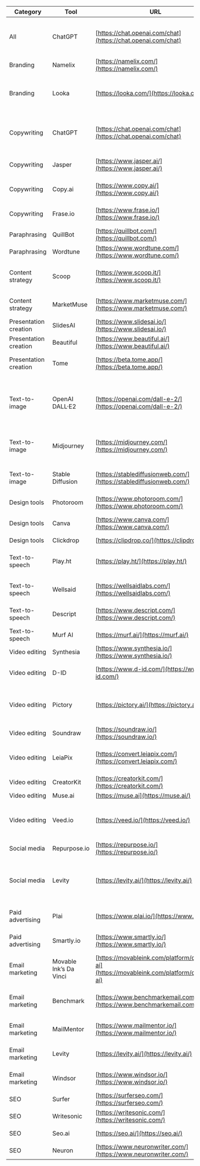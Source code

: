 | Category              | Tool                   | URL                                                                                      | Description                                                             |
| --------------------- | ---------------------- | ---------------------------------------------------------------------------------------- | ----------------------------------------------------------------------- |
| All                   | ChatGPT                | [https://chat.openai.com/chat](https://chat.openai.com/chat)                             | Generates human-like text based on a given prompt or context            |
| Branding              | Namelix                | [https://namelix.com/](https://namelix.com/)                                             | Business name generator                                                 |
| Branding              | Looka                  | [https://looka.com/](https://looka.com/)                                                 | Designs brand guidelines, including logos and marketing materials       |
| Copywriting           | ChatGPT                | [https://chat.openai.com/chat](https://chat.openai.com/chat)                             | Generates human-like text based on a given prompt or context            |
| Copywriting           | Jasper                 | [https://www.jasper.ai/](https://www.jasper.ai/)                                         | AI copywriter and content generator                                     |
| Copywriting           | Copy.ai                | [https://www.copy.ai/](https://www.copy.ai/)                                             | AI copywriter and content generator                                     |
| Copywriting           | Frase.io               | [https://www.frase.io/](https://www.frase.io/)                                           | AI copywriter and SEO content writer                                    |
| Paraphrasing          | QuillBot               | [https://quillbot.com/](https://quillbot.com/)                                           | Paraphrasing                                                            |
| Paraphrasing          | Wordtune               | [https://www.wordtune.com/](https://www.wordtune.com/)                                   | Paraphrasing                                                            |
| Content strategy      | Scoop                  | [https://www.scoop.it/](https://www.scoop.it/)                                           | Content strategy, curation and distribution                             |
| Content strategy      | MarketMuse             | [https://www.marketmuse.com/](https://www.marketmuse.com/)                               | Personalised content strategy                                           |
| Presentation creation | SlidesAI               | [https://www.slidesai.io/](https://www.slidesai.io/)                                     | Presentation creation                                                   |
| Presentation creation | Beautiful              | [https://www.beautiful.ai/](https://www.beautiful.ai/)                                   | Presentation creation                                                   |
| Presentation creation | Tome                   | [https://beta.tome.app/](https://beta.tome.app/)                                         | Presentations in storytelling format                                    |
| Text-to-image         | OpenAI DALL·E2         | [https://openai.com/dall-e-2/](https://openai.com/dall-e-2/)                             | Creates realistic images and art from a description in natural language |
| Text-to-image         | Midjourney             | [https://midjourney.com/](https://midjourney.com/)                                       | Text-to-image AI where your imagination is the only limit               |
| Text-to-image         | Stable Diffusion       | [https://stablediffusionweb.com/](https://stablediffusionweb.com/)                       | Creates illustrations and virtual art from scratch                      |
| Design tools          | Photoroom              | [https://www.photoroom.com/](https://www.photoroom.com/)                                 | Easy design                                                             |
| Design tools          | Canva                  | [https://www.canva.com/](https://www.canva.com/)                                         | Magic writer and AI image generator                                     |
| Design tools          | Clickdrop              | [https://clipdrop.co/](https://clipdrop.co/)                                             | Easy design                                                             |
| Text-to-speech        | Play.ht                | [https://play.ht/](https://play.ht/)                                                     | Voiceover AI-powered text-to-voice generator                            |
| Text-to-speech        | Wellsaid               | [https://wellsaidlabs.com/](https://wellsaidlabs.com/)                                   | Text-to-speech conversion                                               |
| Text-to-speech        | Descript               | [https://www.descript.com/](https://www.descript.com/)                                   | Cloning of your voice and video editing                                 |
| Text-to-speech        | Murf AI                | [https://murf.ai/](https://murf.ai/)                                                     | AI voice generation                                                     |
| Video editing         | Synthesia              | [https://www.synthesia.io/](https://www.synthesia.io/)                                   | AI video generator                                                      |
| Video editing         | D-ID                   | [https://www.d-id.com/](https://www.d-id.com/)                                           | AI-generated video creation platform                                    |
| Video editing         | Pictory                | [https://pictory.ai/](https://pictory.ai/)                                               | Converts your text or script into video using a library of assets       |
| Video editing         | Soundraw               | [https://soundraw.io/](https://soundraw.io/)                                             | AI music generator                                                      |
| Video editing         | LeiaPix                | [https://convert.leiapix.com/](https://convert.leiapix.com/)                             | Image editing and transformation into video                             |
| Video editing         | CreatorKit             | [https://creatorkit.com/](https://creatorkit.com/)                                       | AI video creator                                                        |
| Video editing         | Muse.ai                | [https://muse.ai](https://muse.ai/)                                                      | AI video editor                                                         |
| Video editing         | Veed.io                | [https://veed.io/](https://veed.io/)                                                     | Creates and edits videos; text-to-speech conversion                     |
| Social media          | Repurpose.io           | [https://repurpose.io/](https://repurpose.io/)                                           | Social media repurposing                                                |
| Social media          | Levity                 | [https://levity.ai/](https://levity.ai/)                                                 | Social listening, consumer insights, and content moderation             |
| Paid advertising      | Plai                   | [https://www.plai.io/](https://www.plai.io/)                                             | Ads and landing page creator                                            |
| Paid advertising      | Smartly.io             | [https://www.smartly.io/](https://www.smartly.io/)                                       | AI-driven advertising platform                                          |
| Email marketing       | Movable Ink’s Da Vinci | [https://movableink.com/platform/davinci-ai](https://movableink.com/platform/davinci-ai) | AI email personalisation                                                |
| Email marketing       | Benchmark              | [https://www.benchmarkemail.com/](https://www.benchmarkemail.com/)                       | Email personalisation and AI copywriting                                |
| Email marketing       | MailMentor             | [https://www.mailmentor.io/](https://www.mailmentor.io/)                                 | AI-generated sales messages                                             |
| Email marketing       | Levity                 | [https://levity.ai/](https://levity.ai/)                                                 | Automates email outreach responses                                      |
| Email marketing       | Windsor                | [https://www.windsor.io/](https://www.windsor.io/)                                       | Personalised videos for emails                                          |
| SEO                   | Surfer                 | [https://surferseo.com/](https://surferseo.com/)                                         | SEO checker                                                             |
| SEO                   | Writesonic             | [https://writesonic.com/](https://writesonic.com/)                                       | Blog articles written by AI                                             |
| SEO                   | Seo.ai                 | [https://seo.ai/](https://seo.ai/)                                                       | SEO content writer                                                      |
| SEO                   | Neuron                 | [https://www.neuronwriter.com/](https://www.neuronwriter.com/)                           | SEO content optimisation                                                |
